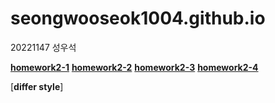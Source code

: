 # seongwooseok1004.github.io

20221147 성우석

[**homework2-1**](https://seongwooseok1004.github.io/homework1.html)
[**homework2-2**](https://seongwooseok1004.github.io/homework2.html)
[**homework2-3**](https://seongwooseok1004.github.io/homework3.html)
[**homework2-4**](https://seongwooseok1004.github.io/homework4.html)

[**differ style**]

